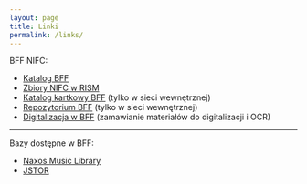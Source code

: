 ```yaml
---
layout: page
title: Linki
permalink: /links/
---
```


BFF NIFC:

- <a target="new" href="http://biblioteka.nifc.pl/">Katalog BFF</a>
- <a target="new" href="http://www.rism.info/en/service/opac-search.html">Zbiory NIFC w RISM</a>
- <a target="new" href="192.168.0.202/katalog/">Katalog kartkowy BFF</a> (tylko w sieci wewnętrznej)
- <a target="new" href="192.168.0.202">Repozytorium BFF</a> (tylko w sieci wewnętrznej)
- <a target="new" href="https://goo.gl/forms/34HtBsd7YXf6Pb3F3">Digitalizacja w BFF</a> (zamawianie materiałów do digitalizacji i OCR)

---

Bazy dostępne w BFF:

- [Naxos Music Library](http://nifc.naxosmusiclibrary.com)
- [JSTOR](http://jstor.com)
